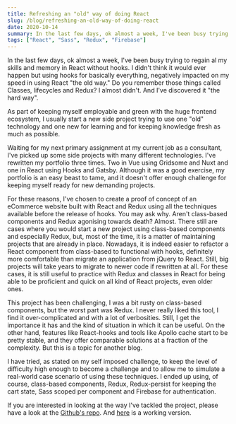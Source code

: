 ```yaml
---
title: Refreshing an "old" way of doing React
slug: /blog/refreshing-an-old-way-of-doing-react
date: 2020-10-14
summary: In the last few days, ok almost a week, I've been busy trying to regain al my skills and memory in React without hooks...
tags: ["React", "Sass", "Redux", "Firebase"]
---
```


In the last few days, ok almost a week, I've been busy trying to regain al my skills and memory in React without hooks.
I didn't think it would ever happen but using hooks for basically everything, negatively impacted on my speed in using React "the old way."
Do you remember those things called Classes, lifecycles and Redux? I almost didn't. And I've discovered it "the hard way".

As part of keeping myself employable and green with the huge frontend ecosystem, I usually start a new side project trying to use one "old" technology and one new for learning and for keeping knowledge fresh as much as possible.

Waiting for my next primary assignment at my current job as a consultant, I've picked up some side projects with many different technologies. I've rewritten my portfolio three times. Two in Vue using Gridsome and Nuxt and one in React using Hooks and Gatsby.
Although it was a good exercise, my portfolio is an easy beast to tame, and it doesn't offer enough challenge for keeping myself ready for new demanding projects.

For these reasons, I've chosen to create a proof of concept of an eCommerce website built with React and Redux using all the techniques available before the release of hooks.
You may ask why. Aren't class-based components and Redux agonising towards death?
Almost. There still are cases where you would start a new project using class-based components and especially Redux, but, most of the time, it is a matter of maintaining projects that are already in place.
Nowadays, it is indeed easier to refactor a React component from class-based to functional with hooks, definitely more comfortable than migrate an application from jQuery to React. Still, big projects will take years to migrate to newer code if rewritten at all.
For these cases, it is still useful to practice with Redux and classes in React for being able to be proficient and quick on all kind of React projects, even older ones.

This project has been challenging, I was a bit rusty on class-based components, but the worst part was Redux. I never really liked this tool, I find it over-complicated and with a lot of verbosities. Still, I get the importance it has and the kind of situation in which it can be useful.
On the other hand, features like React-hooks and tools like Apollo cache start to be pretty stable, and they offer comparable solutions at a fraction of the complexity. But this is a topic for another blog.

I have tried, as stated on my self imposed challenge, to keep the level of difficulty high enough to become a challenge and to allow me to simulate a real-world case scenario of using these techniques.
I ended up using, of course, class-based components, Redux, Redux-persist for keeping the cart state, Sass scoped per component and Firebase for authentication.

If you are interested in looking at the way I've tackled the project, please have a look at the [Github's repo](https://github.com/polettoweb/ecommerce-react).
And [here](https://ecommerce-react-polettoweb.netlify.app/) is a working version.
